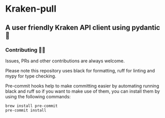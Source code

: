 # Kraken-pull

## A user friendly Kraken API client using pydantic 🐙

### Contributing 🧑‍💻

Issues, PRs and other contributions are always welcome.

Please note this repository uses black for formatting, ruff for linting and mypy for type checking.

Pre-commit hooks help to make committing easier by automating running black and ruff so if you want to 
make use of them, you can install them by using the following commands:

```shell
brew install pre-commit
pre-commit install
```
